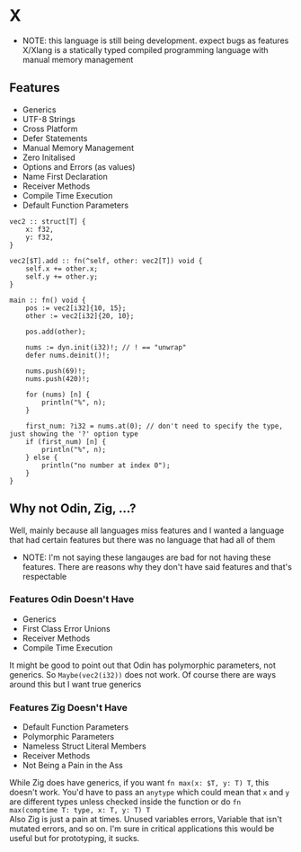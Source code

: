 # X
- NOTE: this language is still being development. expect bugs as features<br>
X/Xlang is a statically typed compiled programming language with manual memory management

## Features
- Generics
- UTF-8 Strings
- Cross Platform
- Defer Statements
- Manual Memory Management
- Zero Initalised
- Options and Errors (as values)
- Name First Declaration
- Receiver Methods
- Compile Time Execution
- Default Function Parameters

```
vec2 :: struct[T] {
    x: f32,
    y: f32,
}

vec2[$T].add :: fn(^self, other: vec2[T]) void {
    self.x += other.x;
    self.y += other.y;
}

main :: fn() void {
    pos := vec2[i32]{10, 15};
    other := vec2[i32]{20, 10};

    pos.add(other);

    nums := dyn.init(i32)!; // ! == "unwrap"
    defer nums.deinit()!;

    nums.push(69)!;
    nums.push(420)!;

    for (nums) [n] {
        println("%", n);
    }

    first_num: ?i32 = nums.at(0); // don't need to specify the type, just showing the '?' option type
    if (first_num) [n] {
        println("%", n);
    } else {
        println("no number at index 0");
    }
}
```

## Why not Odin, Zig, ...?
Well, mainly because all languages miss features and I wanted a language that had certain features but there was no language that had all of them<br>
- NOTE: I'm not saying these langauges are bad for not having these features. There are reasons why they don't have said features and that's respectable

### Features Odin Doesn't Have
- Generics
- First Class Error Unions
- Receiver Methods
- Compile Time Execution

It might be good to point out that Odin has polymorphic parameters, not generics. So `Maybe(vec2(i32))` does not work. Of course there are ways around this but I want true generics

### Features Zig Doesn't Have
- Default Function Parameters
- Polymorphic Parameters
- Nameless Struct Literal Members
- Receiver Methods
- Not Being a Pain in the Ass

While Zig does have generics, if you want `fn max(x: $T, y: T) T`, this doesn't work. You'd have to pass an `anytype` which could mean that `x` and `y` are different types unless checked inside the function or do `fn max(comptime T: type, x: T, y: T) T`<br>
Also Zig is just a pain at times. Unused variables errors, Variable that isn't mutated errors, and so on. I'm sure in critical applications this would be useful but for prototyping, it sucks.

